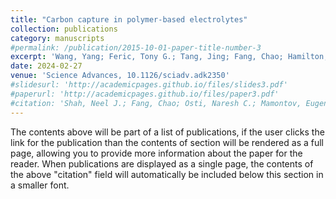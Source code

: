 ```yaml
---
title: "Carbon capture in polymer-based electrolytes"
collection: publications
category: manuscripts
#permalink: /publication/2015-10-01-paper-title-number-3
excerpt: 'Wang, Yang; Feric, Tony G.; Tang, Jing; Fang, Chao; Hamilton, Sara T.; Halat, David M.; Wu, Bing; Celik, Hasan; Rim, Guanhe; DuBridge, Tara; Oshiro, Julianne; Wang, Rui; Park, Ah-Hyung Alissa; Reimer, Jeffrey A.'
date: 2024-02-27
venue: 'Science Advances, 10.1126/sciadv.adk2350'
#slidesurl: 'http://academicpages.github.io/files/slides3.pdf'
#paperurl: 'http://academicpages.github.io/files/paper3.pdf'
#citation: 'Shah, Neel J.; Fang, Chao; Osti, Naresh C.; Mamontov, Eugene; Yu, Xiaopeng; Lee, Jaeyong; Watanabe, Hiroshi; Wang, Rui; Balsara, Nitash P.'
---
```


The contents above will be part of a list of publications, if the user clicks the link for the publication than the contents of section will be rendered as a full page, allowing you to provide more information about the paper for the reader. When publications are displayed as a single page, the contents of the above "citation" field will automatically be included below this section in a smaller font.
